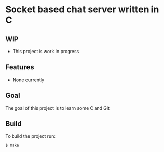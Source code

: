 # Socket based chat server written in C

## WIP

- This project is work in progress

## Features

- None currently

## Goal

The goal of this project is to learn some C and Git

## Build

To build the project run:
```bash
$ make
```
